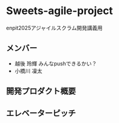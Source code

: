 # Sweets-agile-project
enpit2025アジャイルスクラム開発講義用

## メンバー
- 越後 玲輝 みんなpushできるかい？
- 小橋川 凜太

## 開発プロダクト概要

## エレベーターピッチ
